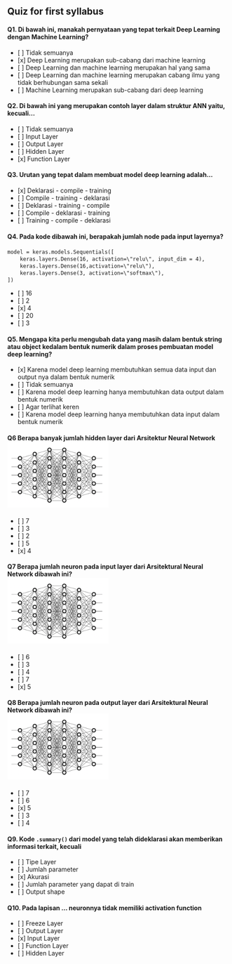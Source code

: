 ## Quiz for first syllabus

#### Q1. Di bawah ini, manakah pernyataan yang tepat terkait Deep Learning dengan Machine Learning?

- \[ ] Tidak semuanya
- \[x] Deep Learning merupakan sub-cabang dari machine learning
- \[ ] Deep Learning dan machine learning merupakan hal yang sama
- \[ ] Deep Learning dan machine learning merupakan cabang ilmu yang tidak berhubungan sama sekali
- \[ ] Machine Learning merupakan sub-cabang dari deep learning

#### Q2. Di bawah ini yang merupakan contoh layer dalam struktur ANN yaitu, kecuali...

- \[ ] Tidak semuanya
- \[ ] Input Layer
- \[ ] Output Layer
- \[ ] Hidden Layer
- \[x] Function Layer

#### Q3. Urutan yang tepat dalam membuat model deep learning adalah...

- \[x] Deklarasi - compile - training
- \[ ] Compile - training - deklarasi
- \[ ] Deklarasi - training - compile
- \[ ] Compile - deklarasi - training
- \[ ] Training - compile - deklarasi

#### Q4. Pada kode dibawah ini, berapakah jumlah node pada input layernya? <br>

```
model = keras.models.Sequentials([
    keras.layers.Dense(16, activation=\"relu\", input_dim = 4),
    keras.layers.Dense(16,activation=\"relu\"),
    keras.layers.Dense(3, activation=\"softmax\"),
])
```

- \[ ] 16
- \[ ] 2
- \[x] 4
- \[ ] 20
- \[ ] 3

#### Q5. Mengapa kita perlu mengubah data yang masih dalam bentuk string atau object kedalam bentuk numerik dalam proses pembuatan model deep learning?

- \[x] Karena model deep learning membutuhkan semua data input dan output nya dalam bentuk numerik
- \[ ] Tidak semuanya
- \[ ] Karena model deep learning hanya membutuhkan data output dalam bentuk numerik
- \[ ] Agar terlihat keren
- \[ ] Karena model deep learning hanya membutuhkan data input dalam bentuk numerik

#### Q6 Berapa banyak jumlah hidden layer dari Arsitektur Neural Network <br> ![Q6-image](images/nn-pic.png) <br>

- \[ ] 7
- \[ ] 3
- \[ ] 2
- \[ ] 5
- \[x] 4

#### Q7 Berapa jumlah neuron pada input layer dari Arsitektural Neural Network dibawah ini? <br> ![Q7-image](images/nn-pic.png) <br>

- \[ ] 6
- \[ ] 3
- \[ ] 4
- \[ ] 7
- \[x] 5

#### Q8 Berapa jumlah neuron pada output layer dari Arsitektural Neural Network dibawah ini? <br> ![Q8-image](images/nn-pic.png) <br>

- \[ ] 7
- \[ ] 6
- \[x] 5
- \[ ] 3
- \[ ] 4

#### Q9. Kode `.summary()` dari model yang telah dideklarasi akan memberikan informasi terkait, kecuali

- \[ ] Tipe Layer
- \[ ] Jumlah parameter
- \[x] Akurasi
- \[ ] Jumlah parameter yang dapat di train
- \[ ] Output shape

#### Q10. Pada lapisan ... neuronnya tidak memiliki activation function

- \[ ] Freeze Layer
- \[ ] Output Layer
- \[x] Input Layer
- \[ ] Function Layer
- \[ ] Hidden Layer
